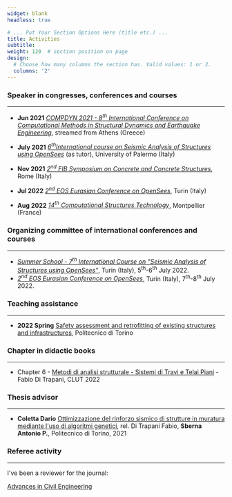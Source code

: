 ```yaml
---
widget: blank
headless: true

# ... Put Your Section Options Here (title etc.) ...
title: Activities
subtitle:
weight: 120  # section position on page
design:
  # Choose how many columns the section has. Valid values: 1 or 2.
  columns: '2'
---
```




### Speaker in congresses, conferences and courses
---

* **Jun 2021** [*COMPDYN 2021 - 8<sup>th</sup> International Conference on Computational Methods in Structural Dynamics and Earthquake Engineering*](https://2021.compdyn.org/), streamed from Athens (Greece)


* **July 2021** [*6<sup>th</sup>International course on Seismic Analysis of Structures using OpenSees*](https://www.researchgate.net/profile/Giovanni-Minafo/project/6th-International-Course-on-Seismic-Analysis-of-Structures-using-OpenSees-Finite-element-based-framework-and-civil-engineering-University-of-Palermo/attachment/60cddd7f6160740001e41d10/AS:1036382780792833@1624104318985/download/Progr_OpenSees2021_Palermo_def.pdf?context=ProjectUpdatesLog)
(as tutor), University of Palermo (Italy)


* **Nov 2021** [*2<sup>nd</sup> FIB Symposium on Concrete and Concrete Structures*](http://fibitaliayoung.it/index.php/symposium-2021-english-version/), Rome (Italy)

* **Jul 2022** [*2<sup>nd</sup> EOS Eurasian Conference on OpenSees*](https://eosd2022.weebly.com/), Turin (Italy)

* **Aug 2022** [*14<sup>th</sup> Computational Structures Technology*](https://www.cstconference.com/), Montpellier (France)

<!-- * **Sep 2022** [*3<sup>rd</sup> European Conference on Earthquake Engineering and Seismology*](https://3ecees.ro/), Bucharest (Romania)
 -->
<!-- * **Sep 2022** [*19<sup>rd</sup> Italian Conference on Earthquake Engineering*](http://convegno.anidis.it/index.php/anidis/2022), Turin (Italy)
  -->










### Organizing committee of international conferences and courses
---

* [*Summer School - 7<sup>th</sup> International Course on "Seismic Analysis of Structures using OpenSees"*](https://international.polito.it/catalogue/summer_schools/2022/seismic_analysis_of_structures_using_opensees_summer_school_7th_edition), Turin (Italy), 5<sup>th</sup>-6<sup>th</sup> July 2022.
* [*2<sup>nd</sup> EOS Eurasian Conference on OpenSees*](https://eosd2022.weebly.com/), Turin (Italy), 7<sup>th</sup>-8<sup>th</sup> July 2022.










### Teaching assistance
---

* **2022 Spring** [Safety assessment and retrofitting of existing structures and infrastructures](https://didattica.polito.it/pls/portal30/gap.pkg_guide.viewGap?p_cod_ins=01UDLMX&p_a_acc=2022), Politecnico di Torino


### Chapter in didactic books
---

* Chapter 6 - [Metodi di analisi strutturale - Sistemi di Travi e Telai Piani](https://www.clut.it/ita/architettura-ingegneria-civile-edile-urbanistica-museografia/-/metodi-di-analisi-strutturale-sistemi-di-travi-e-telai-piani/503.html) - Fabio Di Trapani, CLUT 2022 




### Thesis advisor
---

* **Coletta Dario** [Ottimizzazione del rinforzo sismico di strutture in muratura mediante l'uso di algoritmi genetici](https://webthesis.biblio.polito.it/20663/), rel. Di Trapani Fabio, **Sberna Antonio P.**, Politecnico di Torino, 2021 



### Referee activity
---

I've been a reviewer for the journal:

[Advances in Civil Engineering](https://www.hindawi.com/journals/ace/)
